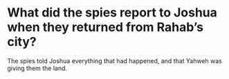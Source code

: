 # What did the spies report to Joshua when they returned from Rahab’s city?

The spies told Joshua everything that had happened, and that Yahweh was giving them the land.
